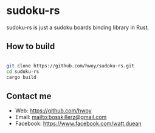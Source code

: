 # sudoku-rs

sudoku-rs is just a sudoku boards binding library in Rust.

## How to build

```sh

git clone https://github.com/hwoy/sudoku-rs.git
cd sudoku-rs
cargo build

```


## Contact me

- Web: <https://github.com/hwoy>
- Email: <mailto:bosskillerz@gmail.com>
- Facebook: <https://www.facebook.com/watt.duean>


